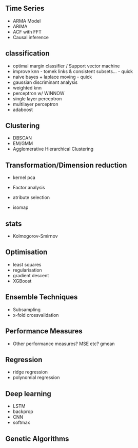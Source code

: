 Time Series
-----------
<!-- * ACF  -->
<!-- * PACF -->
<!-- * AR Model -->
<!-- * MA Model -->
* ARMA Model
* ARIMA
* ACF with FFT
* Causal inference

classification
--------------
<!-- * k-means -->
<!-- * k-nearest -->
<!-- * binary decision tree -->
<!-- * random forest -->
<!-- * naive bayes -->
<!-- * logistic regression -->
* optimal margin classifier / Support vector machine
* improve knn - tomek links & consistent subsets... - quick
* naive bayes + laplace moving - quick
* gaussian discriminant analysis
* weighted knn
* perceptron w/ WINNOW
* single layer perceptron
* multilayer perceptron
* adaboost

Clustering
---------
<!-- * k-means -->
<!-- * mean-shift -->
* DBSCAN
* EM/GMM
* Agglomerative Hierarchical Clustering

Transformation/Dimension reduction
---------------------------------
<!-- * feature scaling -->
<!-- * PCA -->
<!-- * z-value feature scaling -->
* kernel pca
* Factor analysis
* atribute selection

* isomap

stats
-----
* Kolmogorov-Smirnov

Optimisation
------------
<!-- * grid search -->
* least squares
* regularisation
* gradient descent
* XGBoost

Ensemble Techniques
------------------
* Subsampling
* x-fold crossvalidation

Performance Measures
--------------------
<!-- * metrics - precision, recall & confusion matrix -->
* Other performance measures? MSE etc? gmean


Regression
----------
<!-- * linear regression -->
* ridge regression
* polynomial regression


Deep learning
-------------
* LSTM
* backprop
* CNN
* softmax


Genetic Algorithms
-----------------
